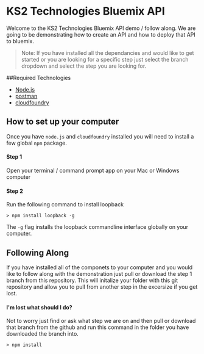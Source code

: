 # KS2 Technologies Bluemix API

Welcome to the KS2 Technologies Bluemix API demo / follow along. We are going to be demonstrating how to create an API and how to deploy that API to bluemix. 

> Note: If you have installed all the dependancies and would like to get started or you are looking for a specific step just select the branch dropdown and select the step you are looking for. 

##Required Technologies
* [Node.js](https://nodejs.org/en/download/)
* [postman](https://www.getpostman.com/)
* [cloudfoundry](https://github.com/cloudfoundry/cli#downloads)

## How to set up your computer
Once you have `node.js` and `cloudfoundry` installed you will need to install a few global `npm` package.

#### Step 1
Open your terminal / command prompt app on your Mac or Windows computer 

#### Step 2
Run the following command to install loopback

```
> npm install loopback -g
```
The `-g` flag installs the loopback commandline interface globally on your computer. 

## Following Along
If you have installed all of the componets to your computer and you would like to follow along with the demonstration just pull or download the step 1 branch from this repository. This will initalize your folder with this git repository and allow you to pull from another step in the excersize if you get lost.

#### I'm lost what should I do?
Not to worry just find or ask what step we are on and then pull or download that branch from the github and run this command in the folder you have downloaded the branch into.

```
> npm install
``` 

